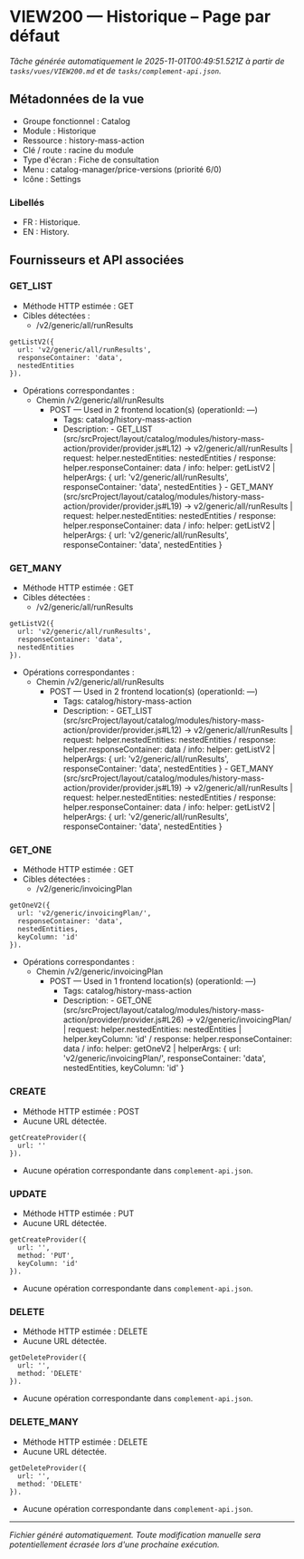 # VIEW200 — Historique – Page par défaut

_Tâche générée automatiquement le 2025-11-01T00:49:51.521Z à partir de `tasks/vues/VIEW200.md` et de `tasks/complement-api.json`._

## Métadonnées de la vue

- Groupe fonctionnel : Catalog
- Module : Historique
- Ressource : history-mass-action
- Clé / route : racine du module
- Type d'écran : Fiche de consultation
- Menu : catalog-manager/price-versions (priorité 6/0)
- Icône : Settings

### Libellés
- FR : Historique.
- EN : History.

## Fournisseurs et API associées

### GET_LIST

- Méthode HTTP estimée : GET
- Cibles détectées :
  - /v2/generic/all/runResults

```text
getListV2({
  url: 'v2/generic/all/runResults',
  responseContainer: 'data',
  nestedEntities
}).
```

- Opérations correspondantes :
  - Chemin /v2/generic/all/runResults
    - POST — Used in 2 frontend location(s) (operationId: —)
      - Tags: catalog/history-mass-action
      - Description: - GET_LIST (src/srcProject/layout/catalog/modules/history-mass-action/provider/provider.js#L12) -> v2/generic/all/runResults | request: helper.nestedEntities: nestedEntities / response: helper.responseContainer: data / info: helper: getListV2 | helperArgs: { url: 'v2/generic/all/runResults', responseContainer: 'data', nestedEntities } - GET_MANY (src/srcProject/layout/catalog/modules/history-mass-action/provider/provider.js#L19) -> v2/generic/all/runResults | request: helper.nestedEntities: nestedEntities / response: helper.responseContainer: data / info: helper: getListV2 | helperArgs: { url: 'v2/generic/all/runResults', responseContainer: 'data', nestedEntities }

### GET_MANY

- Méthode HTTP estimée : GET
- Cibles détectées :
  - /v2/generic/all/runResults

```text
getListV2({
  url: 'v2/generic/all/runResults',
  responseContainer: 'data',
  nestedEntities
}).
```

- Opérations correspondantes :
  - Chemin /v2/generic/all/runResults
    - POST — Used in 2 frontend location(s) (operationId: —)
      - Tags: catalog/history-mass-action
      - Description: - GET_LIST (src/srcProject/layout/catalog/modules/history-mass-action/provider/provider.js#L12) -> v2/generic/all/runResults | request: helper.nestedEntities: nestedEntities / response: helper.responseContainer: data / info: helper: getListV2 | helperArgs: { url: 'v2/generic/all/runResults', responseContainer: 'data', nestedEntities } - GET_MANY (src/srcProject/layout/catalog/modules/history-mass-action/provider/provider.js#L19) -> v2/generic/all/runResults | request: helper.nestedEntities: nestedEntities / response: helper.responseContainer: data / info: helper: getListV2 | helperArgs: { url: 'v2/generic/all/runResults', responseContainer: 'data', nestedEntities }

### GET_ONE

- Méthode HTTP estimée : GET
- Cibles détectées :
  - /v2/generic/invoicingPlan

```text
getOneV2({
  url: 'v2/generic/invoicingPlan/',
  responseContainer: 'data',
  nestedEntities,
  keyColumn: 'id'
}).
```

- Opérations correspondantes :
  - Chemin /v2/generic/invoicingPlan
    - POST — Used in 1 frontend location(s) (operationId: —)
      - Tags: catalog/history-mass-action
      - Description: - GET_ONE (src/srcProject/layout/catalog/modules/history-mass-action/provider/provider.js#L26) -> v2/generic/invoicingPlan/ | request: helper.nestedEntities: nestedEntities | helper.keyColumn: 'id' / response: helper.responseContainer: data / info: helper: getOneV2 | helperArgs: { url: 'v2/generic/invoicingPlan/', responseContainer: 'data', nestedEntities, keyColumn: 'id' }

### CREATE

- Méthode HTTP estimée : POST
- Aucune URL détectée.

```text
getCreateProvider({
  url: ''
}).
```

- Aucune opération correspondante dans `complement-api.json`.

### UPDATE

- Méthode HTTP estimée : PUT
- Aucune URL détectée.

```text
getCreateProvider({
  url: '',
  method: 'PUT',
  keyColumn: 'id'
}).
```

- Aucune opération correspondante dans `complement-api.json`.

### DELETE

- Méthode HTTP estimée : DELETE
- Aucune URL détectée.

```text
getDeleteProvider({
  url: '',
  method: 'DELETE'
}).
```

- Aucune opération correspondante dans `complement-api.json`.

### DELETE_MANY

- Méthode HTTP estimée : DELETE
- Aucune URL détectée.

```text
getDeleteProvider({
  url: '',
  method: 'DELETE'
}).
```

- Aucune opération correspondante dans `complement-api.json`.

---

_Fichier généré automatiquement. Toute modification manuelle sera potentiellement écrasée lors d'une prochaine exécution._

